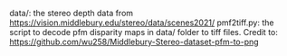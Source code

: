 data/: the stereo depth data from https://vision.middlebury.edu/stereo/data/scenes2021/
pmf2tiff.py: the script to decode pfm disparity maps in data/ folder to tiff files. Credit to: https://github.com/wu258/Middlebury-Stereo-dataset-pfm-to-png
